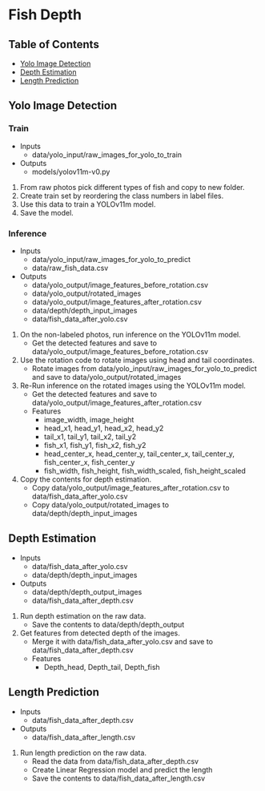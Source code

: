 # Fish Depth

## Table of Contents

- [Yolo Image Detection](#yolo-image-detection)
- [Depth Estimation](#depth-estimation)
- [Length Prediction](#length-prediction)


## Yolo Image Detection

### Train

- Inputs
    - data/yolo_input/raw_images_for_yolo_to_train
- Outputs
    - models/yolov11m-v0.py

1. From raw photos pick different types of fish and copy to new folder.
2. Create train set by reordering the class numbers in label files.
3. Use this data to train a YOLOv11m model.
4. Save the model.

### Inference

- Inputs
    - data/yolo_input/raw_images_for_yolo_to_predict
    - data/raw_fish_data.csv
- Outputs
    - data/yolo_output/image_features_before_rotation.csv
    - data/yolo_output/rotated_images
    - data/yolo_output/image_features_after_rotation.csv
    - data/depth/depth_input_images
    - data/fish_data_after_yolo.csv

1. On the non-labeled photos, run inference on the YOLOv11m model.
    - Get the detected features and save to data/yolo_output/image_features_before_rotation.csv
2. Use the rotation code to rotate images using head and tail coordinates.
    - Rotate images from data/yolo_input/raw_images_for_yolo_to_predict and save to data/yolo_output/rotated_images
3. Re-Run inference on the rotated images using the YOLOv11m model.
    - Get the detected features and save to data/yolo_output/image_features_after_rotation.csv
    - Features
        - image_width, image_height
        - head_x1, head_y1, head_x2, head_y2
        - tail_x1, tail_y1, tail_x2, tail_y2
        - fish_x1, fish_y1, fish_x2, fish_y2
        - head_center_x, head_center_y, tail_center_x, tail_center_y, fish_center_x, fish_center_y
        - fish_width, fish_height, fish_width_scaled, fish_height_scaled
4. Copy the contents for depth estimation.
    - Copy data/yolo_output/image_features_after_rotation.csv to data/fish_data_after_yolo.csv
    - Copy data/yolo_output/rotated_images to data/depth/depth_input_images

## Depth Estimation

- Inputs
    - data/fish_data_after_yolo.csv
    - data/depth/depth_input_images
- Outputs
    - data/depth/depth_output_images
    - data/fish_data_after_depth.csv

1. Run depth estimation on the raw data.
    - Save the contents to data/depth/depth_output
2. Get features from detected depth of the images.
    - Merge it with data/fish_data_after_yolo.csv and save to data/fish_data_after_depth.csv
    - Features
        - Depth_head, Depth_tail, Depth_fish


## Length Prediction

- Inputs
    - data/fish_data_after_depth.csv
- Outputs
    - data/fish_data_after_length.csv

1. Run length prediction on the raw data.
    - Read the data from data/fish_data_after_depth.csv
    - Create Linear Regression model and predict the length
    - Save the contents to data/fish_data_after_length.csv
